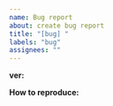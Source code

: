 ```yaml
---
name: Bug report
about: create bug report
title: "[bug] "
labels: "bug"
assignees: ""
---
```


**ver:**

<!-- reproducible report(current vs expected behavior) -->

**How to reproduce:**
